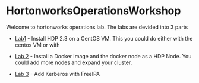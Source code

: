 # HortonworksOperationsWorkshop

Welcome to hortonworks operations lab. The labs are devided into 3 parts

+ [Lab1](Lab1.md) - Install HDP 2.3 on a CentOS VM. This you could do either with the centos VM or with 

+ [Lab 2](Lab2.md) - Install a Docker Image and the docker node as a HDP Node.
          You could add more nodes and expand your cluster.

+ [Lab 3](Lab3.md) - Add Kerberos with FreeIPA
